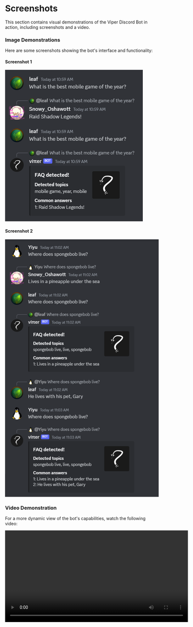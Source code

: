 # Screenshots

This section contains visual demonstrations of the Viper Discord Bot in action, including screenshots and a video.

### Image Demonstrations
Here are some screenshots showing the bot's interface and functionality:

#### Screenshot 1
![Viper Discord Bot - Screenshot 1](demo1.png)

#### Screenshot 2
![Viper Discord Bot - Screenshot 2](demo2.png)

### Video Demonstration
For a more dynamic view of the bot's capabilities, watch the following video:

<video controls width="600">
  <source src="demo_vid.mp4" type="video/mp4">
  Your browser does not support the video tag.
</video>